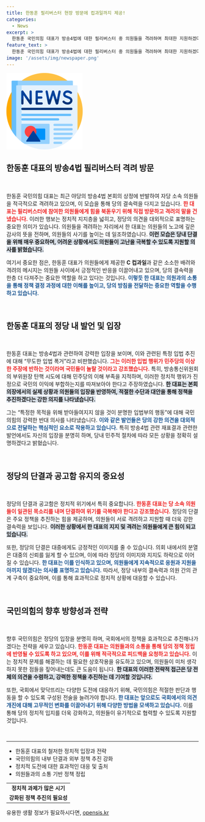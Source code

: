 ```yaml
---
title: 한동훈 필리버스터 현장 방문에 컵과일까지 제공!
categories:
  - News
excerpt: >
  한동훈 국민의힘 대표가 방송4법에 대한 필리버스터 중 의원들을 격려하며 최대한 지원하겠다고 약속했다. 그는 특정한 입법 행위를 비판하며 국민과 함께 지켜보겠다는 의지를 다졌다.
feature_text: >
  한동훈 국민의힘 대표가 방송4법에 대한 필리버스터 중 의원들을 격려하며 최대한 지원하겠다고 약속했다. 그는 특정한 입법 행위를 비판하며 국민과 함께 지켜보겠다는 의지를 다졌다.
image: '/assets/img/newspaper.png'
---
```


<p><img src="/assets/img/newspaper.png" alt="kimp 속보" /></p>

<h2 data-ke-size="size26">한동훈 대표의 방송4법 필리버스터 격려 방문</h2>

<p data-ke-size="size16">&nbsp;</p>

<p>한동훈 국민의힘 대표는 최근 야당의 방송4법 본회의 상정에 반발하여 자당 소속 의원들을 적극적으로 격려하고 있으며, 이 모습을 통해 당의 결속력을 다지고 있습니다. <b><span style="color: #ee2323;">한 대표는 필리버스터에 참여한 의원들에게 힘을 북돋우기 위해 직접 방문하고 격려의 말을 건넸습니다.</span></b> 이러한 행보는 정치적 지지층을 넓히고, 정당의 의견을 대외적으로 표명하는 중요한 의미가 있습니다. 의원들을 격려하는 자리에서 한 대표는 의원들의 노고에 깊은 감사의 뜻을 전하며, 의원들의 사기를 높이는 데 일조하였습니다. <b><span style="background-color: #21538527;">이런 모습은 당내 단결을 위해 매우 중요하며, 어려운 상황에서도 의원들이 고난을 극복할 수 있도록 지원할 의사를 밝혔습니다.</span></b> </p>

<p>여기서 중요한 점은, 한동훈 대표가 의원들에게 제공한 <b>C 컵과일</b>과 같은 소소한 배려와 격려의 메시지는 의원들 사이에서 긍정적인 반응을 이끌어내고 있으며, 당의 결속력을 한층 더 다져주는 중요한 역할을 하고 있다는 것입니다. <b><span style="color: #1a5490;">이렇듯 한 대표는 의원과의 소통을 통해 정책 결정 과정에 대한 이해를 높이고, 당의 방침을 전달하는 중요한 역할을 수행하고 있습니다.</span></b></p>

<p data-ke-size="size16">&nbsp;</p>

<h2 data-ke-size="size26">한동훈 대표의 정당 내 발언 및 입장</h2>

<p data-ke-size="size16">&nbsp;</p>

<p>한동훈 대표는 방송4법과 관련하여 강력한 입장을 보이며, 이와 관련된 특정 입법 추진에 대해 “무도한 입법 폭거”라고 비판했습니다. <b><span style="color: #ee2323;">그는 이러한 입법 행위가 민주당의 이상한 주장에 반하는 것이라며 국민들이 놀랄 것이라고 강조했습니다.</span></b> 특히, 방송통신위원회의 부위원장 탄핵 시도에 대해 민주당의 이해 부족을 지적하며, 이러한 정치적 행위가 진정으로 국민의 이익에 부합하는지를 따져보아야 한다고 주장하였습니다. <b><span style="background-color: #21538527;">한 대표는 본회의장에서의 실제 상황과 의원들의 입장을 반영하여, 적절한 수단과 대안을 통해 정책을 추진하겠다는 강한 의지를 나타냈습니다.</span></b> </p>

<p>그는 “특정한 목적을 위해 받아들여지지 않을 것이 분명한 입법부의 행동”에 대해 국민의힘의 강력한 반대 의사를 나타냈습니다. <b><span style="color: #1a5490;">이와 같은 발언들은 당의 강한 의견을 대외적으로 전달하는 핵심적인 요소로 작용하고 있습니다.</span></b> 특히 방송4법 관련 재표결과 관련한 발언에서도 자신의 입장을 분명히 하며, 당내 민주적 절차에 따라 모든 상황을 정확히 설명하겠다고 밝혔습니다.</p>

<p data-ke-size="size16">&nbsp;</p>

<h2 data-ke-size="size26">정당의 단결과 공고함 유지의 중요성</h2>

<p data-ke-size="size16">&nbsp;</p>

<p>정당의 단결과 공고함은 정치적 위기에서 특히 중요합니다. <b><span style="color: #ee2323;">한동훈 대표는 당 소속 의원들이 일관된 목소리를 내며 단결하여 위기를 극복해야 한다고 강조했습니다.</span></b> 정당의 단결은 주요 정책을 추진하는 힘을 제공하며, 의원들이 서로 격려하고 지원할 때 더욱 강한 결속력을 보입니다. <b><span style="background-color: #21538527;">이러한 상황에서 한 대표의 지지 및 격려는 의원들에게 큰 힘이 되고 있습니다.</span></b></p>

<p>또한, 정당의 단결은 대중에게도 긍정적인 이미지를 줄 수 있습니다. 의회 내에서의 분열은 대중의 신뢰를 잃게 할 수 있으며, 이에 따라 정당의 이미지와 지지도 하락으로 이어질 수 있습니다. <b><span style="color: #1a5490;">한 대표는 이를 인식하고 있으며, 의원들에게 지속적으로 응원과 지원을 아끼지 않겠다는 의사를 표명하고 있습니다.</span></b> 따라서, 정당 내부의 결속력과 의원 간의 관계 구축이 중요하며, 이를 통해 효과적으로 정치적 상황에 대응할 수 있습니다.</p>

<p data-ke-size="size16">&nbsp;</p>

<h2 data-ke-size="size26">국민의힘의 향후 방향성과 전략</h2>

<p data-ke-size="size16">&nbsp;</p>

<p>향후 국민의힘은 정당의 입장을 분명히 하며, 국회에서의 정책을 효과적으로 추진해나가겠다는 전략을 세우고 있습니다. <b><span style="color: #ee2323;">한동훈 대표는 의원들과의 소통을 통해 당의 정책 정립에 반영될 수 있도록 하고 있으며, 이를 위해 적극적으로 피드백을 요청하고 있습니다.</span></b> 이는 정치적 문제를 해결하는 데 필요한 상호작용을 유도하고 있으며, 의원들이 미처 생각하지 못한 점들을 짚어내는데도 큰 도움이 됩니다. <b><span style="background-color: #21538527;">한 대표의 이러한 전략적 접근은 당 전체의 의견을 수렴하고, 강력한 정책을 추진하는 데 기여할 것입니다.</span></b> </p>

<p>또한, 국회에서 맞닥뜨리는 다양한 도전에 대응하기 위해, 국민의힘은 적절한 판단과 행동을 할 수 있도록 구성된 전술을 늘려가야 합니다. <b><span style="color: #1a5490;">한 대표는 앞으로도 국회에서의 의견 개진에 대해 고무적인 변화를 이끌어내기 위해 다양한 방법을 모색하고 있습니다.</span></b> 이를 통해 당의 정치적 입지를 더욱 강화하고, 의원들이 유기적으로 협력할 수 있도록 지원할 것입니다.</p>

<p data-ke-size="size16">&nbsp;</p>

<hr />

<ul>
    <li>한동훈 대표의 철저한 정치적 입장과 전략</li>
    <li>국민의힘의 내부 단결과 외부 정책 추진 강화</li>
    <li>정치적 도전에 대한 효과적인 대응 및 출처</li>
    <li>의원들과의 소통 기반 정책 정립</li>
</ul>

<table style="width: 100%;">
  <tbody>
    <tr>
      <td style="text-align: center; height: 17px;"><b>정치적 과제가 많은 시기</b></td>
    </tr>
    <tr>
      <td style="text-align: center; height: 17px;"><b>강화된 정책 추진의 필요성</b></td>
    </tr>
  </tbody>
</table>
유용한 생활 정보가 필요하시다면, <a href="https://opensis.kr" rel="dofollow">opensis.kr</a>


